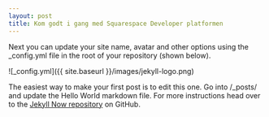 ```yaml
---
layout: post
title: Kom godt i gang med Squarespace Developer platformen
---
```


Next you can update your site name, avatar and other options using the _config.yml file in the root of your repository (shown below).

![_config.yml]({{ site.baseurl }}/images/jekyll-logo.png)

The easiest way to make your first post is to edit this one. Go into /_posts/ and update the Hello World markdown file. For more instructions head over to the [Jekyll Now repository](https://github.com/barryclark/jekyll-now) on GitHub.
